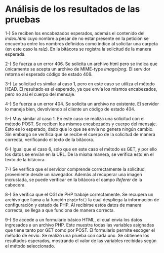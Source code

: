 
# Análisis de los resultados de las pruebas

1-) Se reciben los encabezados esperados, además el contenido del *index.html* cuyo nombre a pesar de no estar presente en la petición se encuentra entre los nombres definidos como índice al solicitar una carpeta (en este caso la raíz).
En la bitácora se registra la solicitud de la manera esperada.

2-) Se fuerza a un error 406. Se solicita un archivo html pero se indica que únicamente se acepta un archivo de MIME-type *image/png*. El servidor retorna el esperado código de estado 406.

3-) La solicitud es similar al caso 1, pero en este caso se utiliza el método HEAD. El resultado es el esperado, ya que envía los mismos encabezados, pero no así el cuerpo del mensaje.

4-) Se fuerza a un error 404. Se solicita un archivo no existente. El servidor lo maneja bien, devolviendo al cliente un código de estado 404.

5-) Muy similar al caso 1. En este caso se realiza una solicitud con el método POST. Se reciben los mismos encabezados y cuerpo del mensaje. Esto es lo esperado, dado que lo que se envía no genera ningún cambio. Sin embargo se verifica que se recibe el cuerpo de la solicitud de manera correcta, verificando el texto de la bitácora.

6-) Igual que el caso 6, solo que en este caso el método es GET, y por ello los datos se envían en la URL. De la misma manera, se verifica esto en el texto de la bitácora.

7-) Se verifica que el servidor comprende correctamente la solicitud proveniente desde un navegador. Además al recuperar una imagen incrustada, se puede verificar en la bitácora el campo *Referer* de la cabecera.


8-) Se verifica que el CGI de PHP trabaje correctamente. Se recupera un archivo que llama a la función ```phpinfo()``` la cual despliega la información de configuración y estado de PHP. Al recibirse estos datos de manera correcta, se llega a que funciona de manera correcta.

9-) Se accede a un formulario básico HTML, el cual envía los datos ingresados a un archivo PHP. Este muestra todas las variables asignadas que tiene tanto por GET como por POST. El formulario permite escoger el método de envío. Se realizó una prueba con cada uno. Se obtienen los resultados esperados, mostrando el valor de las variables recibidas según el método seleccionado. 